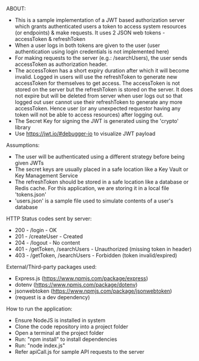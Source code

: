 ABOUT:
* This is a sample implementation of a JWT based authorization server which grants authenticated users a token to access system resources (or endpoints) & make requests. It uses 2 JSON web tokens - accessToken & refreshToken
* When a user logs in both tokens are given to the user (user authentication using login credentials is not implemented here)
* For making requests to the server (e.g.: /searchUsers), the user sends accessToken as authorization header.
* The accessToken has a short expiry duration after which it will become invalid. Logged in users will use the refreshToken to generate new accessToken for themselves to get access. The accessToken is not stored on the server but the refreshToken is stored on the server. It does not expire but will be deleted from server when user logs out so that logged out user cannot use their refreshToken to generate any more accessToken. Hence user (or any unexpected requestor having any token will not be able to access resources) after logging out.
* The Secret Key for signing the JWT is generated using the 'crypto' library
* Use https://jwt.io/#debugger-io to visualize JWT payload

Assumptions:
* The user will be authenticated using a different strategy before being given JWTs
* The secret keys are usually placed in a safe location like a Key Vault or Key Management Service
* The refreshToken should be stored in a safe location like a database or Redis cache. For this application, we are storing it in a local file 'tokens.json'
* 'users.json' is a sample file used to simulate contents of a user's database

HTTP Status codes sent by server:
* 200 - /login      - OK
* 201 - /createUser - Created
* 204 - /logout     - No content
* 401 - /getToken, /searchUsers   - Unauthorized (missing token in header)
* 403 - /getToken, /searchUsers   - Forbidden (token invalid/expired)

External/Third-party packages used:
* Express.js (https://www.npmjs.com/package/express)
* dotenv (https://www.npmjs.com/package/dotenv)
* jsonwebtoken (https://www.npmjs.com/package/jsonwebtoken)
* (request is a dev dependency)

How to run the application:
* Ensure NodeJS is installed in system
* Clone the code repository into a project folder
* Open a terminal at the project folder
* Run: "npm install" to install dependencies
* Run: "node index.js"
* Refer apiCall.js for sample API requests to the server
